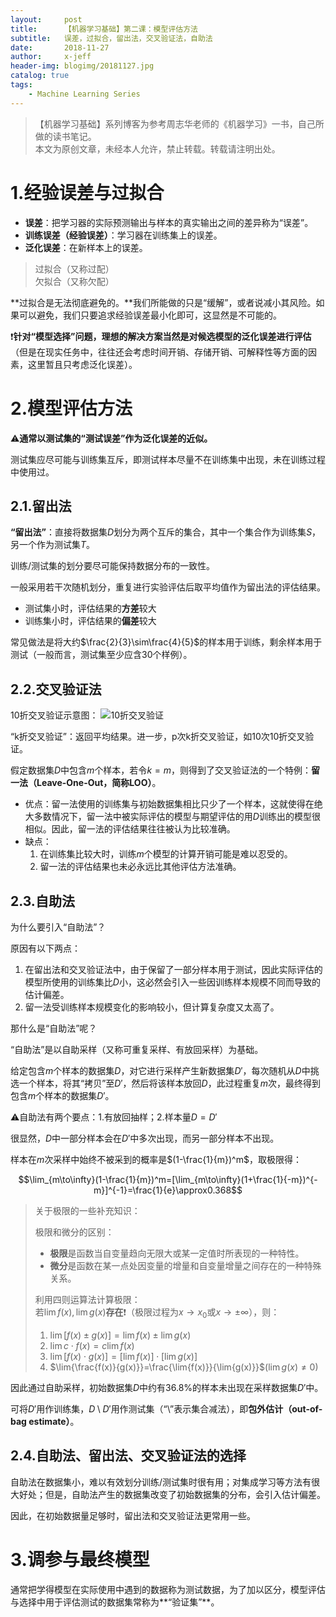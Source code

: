 ```yaml
---
layout:     post
title:      【机器学习基础】第二课：模型评估方法
subtitle:   误差，过拟合，留出法，交叉验证法，自助法
date:       2018-11-27
author:     x-jeff
header-img: blogimg/20181127.jpg
catalog: true
tags:
    - Machine Learning Series
---
```

>【机器学习基础】系列博客为参考周志华老师的《机器学习》一书，自己所做的读书笔记。  
>本文为原创文章，未经本人允许，禁止转载。转载请注明出处。

# 1.经验误差与过拟合

* **误差**：把学习器的实际预测输出与样本的真实输出之间的差异称为“误差”。
* **训练误差（经验误差）**：学习器在训练集上的误差。
* **泛化误差**：在新样本上的误差。

>过拟合（又称过配）  
>欠拟合（又称欠配）

**过拟合是无法彻底避免的。**我们所能做的只是“缓解”，或者说减小其风险。如果可以避免，我们只要追求经验误差最小化即可，这显然是不可能的。

❗️**针对“模型选择”问题，理想的解决方案当然是对候选模型的泛化误差进行评估**（但是在现实任务中，往往还会考虑时间开销、存储开销、可解释性等方面的因素，这里暂且只考虑泛化误差）。

# 2.模型评估方法

⚠️**通常以测试集的“测试误差”作为泛化误差的近似。**

测试集应尽可能与训练集互斥，即测试样本尽量不在训练集中出现，未在训练过程中使用过。

## 2.1.留出法

**“留出法”**：直接将数据集*D*划分为两个互斥的集合，其中一个集合作为训练集*S*，另一个作为测试集*T*。

训练/测试集的划分要尽可能保持数据分布的一致性。

一般采用若干次随机划分，重复进行实验评估后取平均值作为留出法的评估结果。

* 测试集小时，评估结果的**方差**较大
* 训练集小时，评估结果的**偏差**较大

常见做法是将大约$\frac{2}{3}\sim\frac{4}{5}$的样本用于训练，剩余样本用于测试（一般而言，测试集至少应含30个样例）。

## 2.2.交叉验证法
10折交叉验证示意图：
![10折交叉验证](https://ws3.sinaimg.cn/large/006tNc79ly1g2qsrt6tjyj30ru0dc3zn.jpg)

“k折交叉验证”：返回平均结果。进一步，p次k折交叉验证，如10次10折交叉验证。

假定数据集*D*中包含*m*个样本，若令$k=m$，则得到了交叉验证法的一个特例：**留一法（Leave-One-Out，简称LOO）**。

* 优点：留一法使用的训练集与初始数据集相比只少了一个样本，这就使得在绝大多数情况下，留一法中被实际评估的模型与期望评估的用*D*训练出的模型很相似。因此，留一法的评估结果往往被认为比较准确。
* 缺点：
	1. 在训练集比较大时，训练*m*个模型的计算开销可能是难以忍受的。
	2. 留一法的评估结果也未必永远比其他评估方法准确。

## 2.3.自助法
为什么要引入“自助法”？

原因有以下两点：

1. 在留出法和交叉验证法中，由于保留了一部分样本用于测试，因此实际评估的模型所使用的训练集比*D*小，这必然会引入一些因训练样本规模不同而导致的估计偏差。
2. 留一法受训练样本规模变化的影响较小，但计算复杂度又太高了。

那什么是“自助法”呢？

“自助法”是以自助采样（又称可重复采样、有放回采样）为基础。

给定包含*m*个样本的数据集*D*，对它进行采样产生新数据集$D'$，每次随机从*D*中挑选一个样本，将其“拷贝”至$D'$，然后将该样本放回*D*，此过程重复*m*次，最终得到包含*m*个样本的数据集$D'$。

⚠️自助法有两个要点：1.有放回抽样；2.样本量$D=D'$

很显然，*D*中一部分样本会在$D'$中多次出现，而另一部分样本不出现。

样本在*m*次采样中始终不被采到的概率是$(1-\frac{1}{m})^m$，取极限得：

$$\lim_{m\to\infty}(1-\frac{1}{m})^m=[\lim_{m\to\infty}(1+\frac{1}{-m})^{-m}]^{-1}=\frac{1}{e}\approx0.368$$

>关于极限的一些补充知识：
>
>极限和微分的区别：
>
>* **极限**是函数当自变量趋向无限大或某一定值时所表现的一种特性。
>* **微分**是函数在某一点处因变量的增量和自变量增量之间存在的一种特殊关系。
>
>利用四则运算法计算极限：  
>若$\lim{f(x)},\lim{g(x)}$**存在**❗️（极限过程为$x\to x_0$或$x\to \pm \infty$），则：
>
>1. $\lim[f(x)\pm g(x)]=\lim{f(x)}\pm\lim{g(x)}$
>2. $\lim{c\cdot f(x)}=c\lim{f(x)}$
>3. $\lim[f(x)\cdot g(x)]=[\lim{f(x)}]\cdot [\lim{g(x)}]$
>4. $\lim{\frac{f(x)}{g(x)}}=\frac{\lim{f(x)}}{\lim{g(x)}}$($\lim{g(x)}\neq 0$)

因此通过自助采样，初始数据集*D*中约有36.8%的样本未出现在采样数据集$D'$中。

可将$D'$用作训练集，$D\setminus D'$用作测试集（“$\setminus$”表示集合减法），即**包外估计（out-of-bag estimate）**。

## 2.4.自助法、留出法、交叉验证法的选择
自助法在数据集小，难以有效划分训练/测试集时很有用；对集成学习等方法有很大好处；但是，自助法产生的数据集改变了初始数据集的分布，会引入估计偏差。

因此，在初始数据量足够时，留出法和交叉验证法更常用一些。

# 3.调参与最终模型
通常把学得模型在实际使用中遇到的数据称为测试数据，为了加以区分，模型评估与选择中用于评估测试的数据集常称为**“验证集”**。